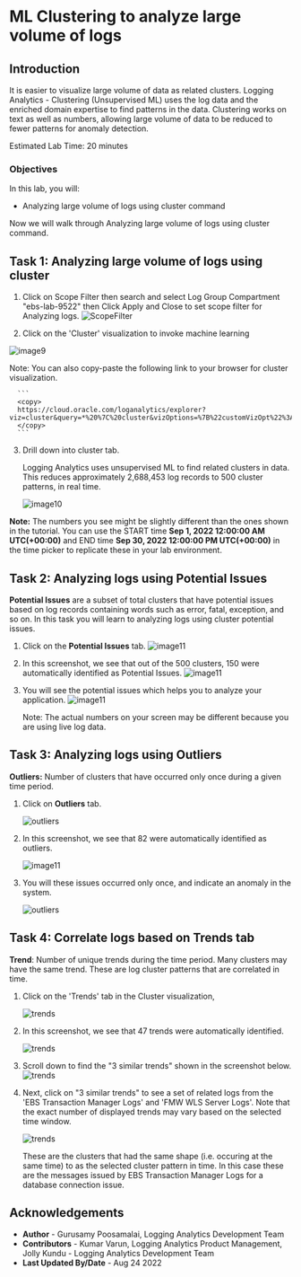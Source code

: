 # ML Clustering to analyze large volume of logs

## Introduction
It is easier to visualize large volume of data as related clusters. Logging Analytics - Clustering (Unsupervised ML) uses the log data and the enriched domain expertise to find patterns in the data. Clustering works on text as well as numbers, allowing large volume of data to be reduced to fewer patterns for anomaly detection.

Estimated Lab Time: 20 minutes

### Objectives

In this lab, you will:
* Analyzing large volume of logs using cluster command

Now we will walk through Analyzing large volume of logs using cluster command.

## **Task 1:**  Analyzing large volume of logs using **cluster**

1. Click on Scope Filter then search and select Log Group Compartment "ebs-lab-9522" then Click Apply and Close to set scope filter for Analyzing logs.
  ![](images/la-lg-scope-filter-click.png "ScopeFilter")

2. Click on the 'Cluster' visualization to invoke machine learning

  ![](images/9.png "image9")

  Note: You can also copy-paste the following link to your browser for cluster visualization.

      ```
      <copy>
      https://cloud.oracle.com/loganalytics/explorer?viz=cluster&query=*%20%7C%20cluster&vizOptions=%7B%22customVizOpt%22%3A%7B%22primaryFieldIname%22%3A%22mbody%22%2C%22primaryFieldDname%22%3A%22Original%20Log%20Content%22%7D%7D&scopeFilters=lg%3Aocid1.compartment.oc1..aaaaaaaaxujlxdn7x745hunya7vhmu3odkxcp4c4vkczi5c2gilbksokvdna%2Ctrue%3Ben%3Aroot%2Ctrue%2Cocid1.loganalyticsentity.oc1.phx.amaaaaaaqgp2kriayzkchiuhdznrq6peshz4pk6gknqk725shpjtyyj2jpta%3Brs%3Aroot%2Ctrue&startTime=1661990400000&endTime=1664539200000
      </copy>
      ```

3. Drill down into cluster tab.

   Logging Analytics uses unsupervised ML to find related clusters in data.  This reduces approximately 2,688,453 log records to 500 cluster patterns, in real time.

   ![](images/cluster-start-2.png "image10")

  **Note:** The numbers you see might be slightly different than the ones shown in the tutorial. You can use the START time **Sep 1, 2022 12:00:00 AM UTC(+00:00)** and END time **Sep 30, 2022 12:00:00 PM UTC(+00:00)** in the time picker to replicate these in your lab environment.  

## **Task 2:**  Analyzing logs using **Potential Issues**

   **Potential Issues** are a subset of total clusters that have potential issues based on log records containing words such as error, fatal, exception, and so on. In this task you will learn to analyzing logs using cluster potential issues.

1. Click on the **Potential Issues** tab.
   ![](images/la-cluster-potential-click.png "image11")

2. In this screenshot, we see that out of the 500 clusters, 150 were automatically identified as Potential Issues.
   ![](images/potential-issues-2.png "image11")

3. You will see the potential issues which helps you to analyze your application.
   ![](images/la-cluster-potential-issues.png "image11")

   Note: The actual numbers on your screen may be different because you are using live log data.

## **Task 3:**  Analyzing logs using **Outliers**
   **Outliers:** Number of clusters that have occurred only once during a given time period.

1. Click on **Outliers** tab.

   ![](images/la-cluster-outlier-click.png "outliers")

2. In this screenshot, we see that 82 were automatically identified as outliers.

   ![](images/la-cluster-outlier-tab.png "image11")

3. You will these issues occurred only once, and indicate an anomaly in the system.

   ![](images/outliers-2.png "outliers")

## **Task 4:**  Correlate logs based on **Trends** tab

   **Trend**: Number of unique trends during the time period. Many clusters may have the same trend. These are log cluster patterns that are correlated in time.

1. Click on the 'Trends' tab in the Cluster visualization,

   ![](images/la-cluster-trends-click.png "trends")

2. In this screenshot, we see that 47 trends were automatically identified.

   ![](images/trend-example-2.png "trends")

3. Scroll down to find the "3 similar trends" shown in the screenshot below.
   ![](images/la-cluster-3-similar-trend.png "trends")

4. Next, click on "3 similar trends" to see a set of related logs from the 'EBS Transaction Manager Logs' and 'FMW WLS Server Logs'. Note that the exact number of displayed trends may vary based on the selected time window.

   ![](images/similar-trend-eg-2.png "trends")

   These are the clusters that had the same shape (i.e. occuring at the same time) to as the selected cluster pattern in time. In this case these are the messages issued by EBS Transaction Manager Logs for a database connection issue.

## Acknowledgements
* **Author** - Gurusamy Poosamalai, Logging Analytics Development Team
* **Contributors** -  Kumar Varun, Logging Analytics Product Management, Jolly Kundu - Logging Analytics Development Team
* **Last Updated By/Date** - Aug 24 2022
